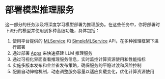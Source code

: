 # 部署模型推理服务

这一部分的任务涉及将深度学习模型部署为推理服务。在这些任务中，你将部署时下流行的模型并使用到多种高级功能，具体包括：

1. 使用平台提供的 <a target="_blank" rel="noopener noreferrer" href="https://t9k.github.io/user-manuals/latest/modules/deployment/mlservice.html">MLService</a> 和 <a target="_blank" rel="noopener noreferrer" href="https://t9k.github.io/user-manuals/latest/modules/deployment/simplemlservice.html">SimpleMLService</a> API，在多种推理框架下进行部署
1. 通过部署 [Apps](../../app/index.md) 来快速搭建 LLM 推理服务
1. 通过可视化界面查看推理服务信息，实时监控计算资源使用和性能指标
1. 实施多版本发布和金丝雀发布策略，确保服务的平稳过渡和风险控制
1. 配置自动伸缩机制，动态调整服务容量以适应负载变化，优化计算资源使用
